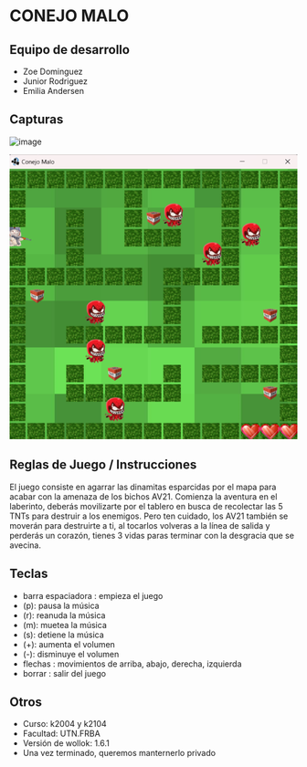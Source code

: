 # CONEJO MALO

## Equipo de desarrollo

- Zoe Dominguez
- Junior Rodriguez
- Emilia Andersen

## Capturas

![image](https://github.com/pdepjm/2023-o-tpi-game-ruidodemate/assets/102927780/374c06d2-5bb1-40b2-a8bc-764397e41f0e)


![image](https://github.com/pdepjm/2023-o-tpi-game-ruidodemate/blob/master/assets/foto.png)


## Reglas de Juego / Instrucciones

El juego consiste en agarrar las dinamitas esparcidas por el mapa para acabar con la amenaza de los bichos AV21.
Comienza la aventura en el laberinto, deberás movilizarte por el tablero en busca de recolectar las 5 TNTs para
destruir a los enemigos. Pero ten cuidado, los AV21 también se moverán para destruirte a ti, al tocarlos
volveras a la línea de salida y perderás un corazón, tienes 3 vidas paras terminar con la desgracia que se avecina.

## Teclas

- barra espaciadora : empieza el juego
- (p): pausa la música
- (r): reanuda la música
- (m): muetea la música
- (s): detiene la música
- (+): aumenta el volumen
- (-): disminuye el volumen
- flechas : movimientos de arriba, abajo, derecha, izquierda
- borrar : salir del juego


## Otros

- Curso: k2004 y k2104
- Facultad: UTN.FRBA
- Versión de wollok: 1.6.1
- Una vez terminado, queremos manternerlo privado
